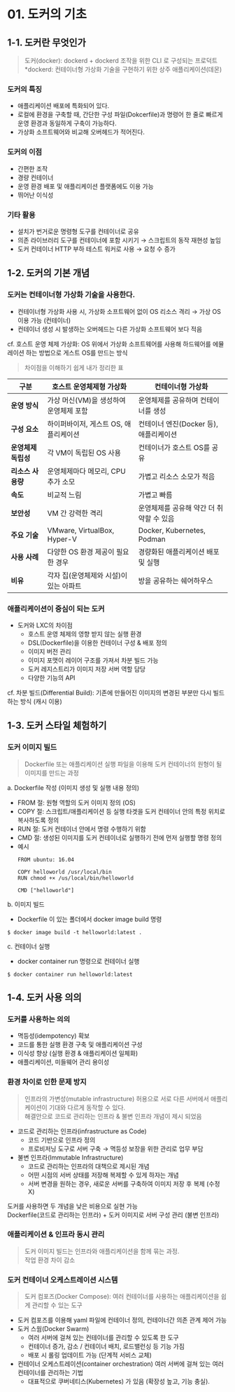 # 01. 도커의 기초

## 1-1. 도커란 무엇인가

> 도커(docker): dockerd + dockerd 조작을 위한 CLI 로 구성되는 프로덕트   
> *dockerd: 컨테이너형 가상화 기술을 구현하기 위한 상주 애플리케이션(데몬)

### 도커의 특징

- 애플리케이션 배포에 특화되어 있다.
- 로컬에 환경을 구축할 때, 간단한 구성 파일(Dokcerfile)과 명령어 한 줄로 빠르게 운영 환경과 동일하게 구축이 가능하다.
- 가상화 소프트웨어와 비교해 오버헤드가 적어진다.

### 도커의 이점

- 간편한 조작
- 경량 컨테이너
- 운영 환경 배포 및 애플리케이션 플랫폼에도 이용 가능
- 뛰어난 이식성

### 기타 활용

- 설치가 번거로운 명령형 도구를 컨테이너로 공유
- 의존 라이브러리 도구를 컨테이너에 포함 시키기 → 스크립트의 동작 재현성 높임
- 도커 컨테이너 HTTP 부하 테스트 워커로 사용 → 요청 수 증가

## 1-2. 도커의 기본 개념

### 도커는 컨테이너형 가상화 기술을 사용한다.

- 컨테이너형 가상화 사용 시, 가상화 소프트웨어 없이 OS 리소스 격리 → 가상 OS 이용 가능 (컨테이너)
- 컨테이너 생성 시 발생하는 오버헤드는 다른 가상화 소프트웨어 보다 적음

cf. 호스트 운영 체제 가상화: OS 위에서 가상화 소프트웨어를 사용해 하드웨어를 에뮬레이션 하는 방법으로 게스트 OS를 만드는 방식
> 차이점을 이해하기 쉽게 내가 정리한 표  

| 구분           | 호스트 운영체제형 가상화               | 컨테이너형 가상화                  |
|--------------|-----------------------------|----------------------------|
| **운영 방식**    | 가상 머신(VM)을 생성하여 운영체제 포함     | 운영체제를 공유하며 컨테이너를 생성        |
| **구성 요소**    | 하이퍼바이저, 게스트 OS, 애플리케이션      | 컨테이너 엔진(Docker 등), 애플리케이션  |
| **운영체제 독립성** | 각 VM이 독립된 OS 사용             | 컨테이너가 호스트 OS를 공유           |
| **리소스 사용량**  | 운영체제마다 메모리, CPU 추가 소모       | 가볍고 리소스 소모가 적음             |
| **속도**       | 비교적 느림                      | 가볍고 빠름                     |
| **보안성**      | VM 간 강력한 격리                 | 운영체제를 공유해 약간 더 취약할 수 있음    |
| **주요 기술**    | VMware, VirtualBox, Hyper-V | Docker, Kubernetes, Podman |
| **사용 사례**    | 다양한 OS 환경 제공이 필요한 경우        | 경량화된 애플리케이션 배포 및 실행        |
| **비유**       | 각자 집(운영체제와 시설)이 있는 아파트      | 방을 공유하는 쉐어하우스              |

### 애플리케이션이 중심이 되는 도커   
- 도커와 LXC의 차이점  
    - 호스트 운영 체제의 영향 받지 않는 실행 환경  
    - DSL(Dockerfile)을 이용한 컨테이너 구성 & 배포 정의 
    - 이미지 버전 관리 
    - 이미지 포맷이 레이어 구조를 가져서 차분 빌드 가능  
    - 도커 레지스트리가 이미지 저장 서버 역할 담당   
    - 다양한 기능의 API  

cf. 차분 빌드(Differential Build): 기존에 만들어진 이미지의 변경된 부분만 다시 빌드하는 방식  (캐시 이용)

## 1-3. 도커 스타일 체험하기  

### 도커 이미지 빌드  
> Dockerfile 또는 애플리케이션 실행 파일을 이용해 도커 컨테이너의 원형이 될 이미지를 만드는 과정  

a. Dockerfile 작성 (이미지 생성 및 실행 내용 정의)  
  - FROM 절: 원형 역할의 도커 이미지 정의 (OS)  
  - COPY 절: 스크립트/애플리케이션 등 실행 타겟을 도커 컨테이너 안의 특정 위치로 복사하도록 정의  
  - RUN 절: 도커 컨테이너 안에서 명령 수행하기 위함  
  - CMD 절: 생성된 이미지를 도커 컨테이너로 실행하기 전에 먼저 실행할 명령 정의   
  - 예시
    ```
    FROM ubuntu: 16.04 
    
    COPY helloworld /usr/local/bin
    RUN chmod +× /us/local/bin/helloworld 
    
    CMD ["helloworld"]
    ```
b. 이미지 빌드
  - Dockerfile 이 있는 폴더에서 docker image build 명령  
  ```
  $ docker image build -t helloworld:latest .
  ```

c. 컨테이너 실행 
  - docker container run 명령으로 컨테이너 실행  
  ```
  $ docker container run helloworld:latest
  ```

## 1-4. 도커 사용 의의   
### 도커를 사용하는 의의  
- 멱등성(idempotency) 확보  
- 코드를 통한 실행 환경 구축 및 애플리케이션 구성  
- 이식성 향상 (실행 환경 & 애플리케이션 일체화)  
- 애플리케이션, 미들웨어 관리 용이성  

### 환경 차이로 인한 문제 방지  
> 인프라의 가변성(mutable infrastructure) 허용으로 서로 다른 서버에서 애플리케이션이 기대와 다르게 동작할 수 있다.  
> 해결안으로 코드로 관리하는 인프라 & 불변 인프라 개념이 제시 되었음  

- 코드로 관리하는 인프라(infrastructure as Code)
  - 코드 기반으로 인프라 정의  
  - 프로비저닝 도구로 서버 구축 → 멱등성 보장을 위한 관리로 업무 부담   
- 불변 인프라(Immutable Infrastructure)
  - 코드로 관리하는 인프라의 대책으로 제시된 개념  
  - 어떤 시점의 서버 상태를 저장해 복제할 수 있게 하자는 개념  
  - 서버 변경을 원하는 경우, 새로운 서버를 구축하여 이미지 저장 후 복제 (수정 X)  

도커를 사용하면 두 개념을 낮은 비용으로 실현 가능  
Dockerfile(코드로 관리하는 인프라) + 도커 이미지로 서버 구성 관리 (불변 인프라) 

### 애플리케이션 & 인프라 동시 관리  
> 도커 이미지 빌드는 인프라와 애플리케이션을 함께 묶는 과정.  
> 작업 환경 차이 감소  

### 도커 컨테이너 오케스트레이션 시스템  
> 도커 컴포즈(Docker Compose): 여러 컨테이너를 사용하는 애플리케이션을 쉽게 관리할 수 있는 도구  
- 도커 컴포즈를 이용해 yaml 파일에 컨테이너 정의, 컨테이너간 의존 관계 제어 가능 
- 도커 스웜(Docker Swarm)
  - 여러 서버에 걸쳐 있는 컨테이너를 관리할 수 있도록 한 도구  
  - 컨테이너 증가, 감소 / 컨테이너 배치, 로드밸런싱 등 기능 가짐  
  - 배포 시 롤링 업데이트 가능 (단계적 서비스 교체) 
- 컨테이너 오케스트레이션(container orchestration) 여러 서버에 걸쳐 있는 여러 컨테이너를 관리하는 기법  
  - 대표적으로 쿠버네티스(Kubernetes) 가 있음 (확장성 높고, 기능 충실). 


 
